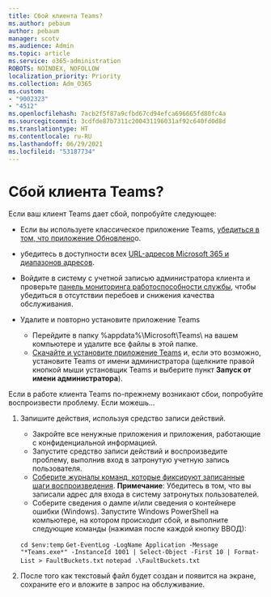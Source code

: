 ```yaml
---
title: Сбой клиента Teams?
ms.author: pebaum
author: pebaum
manager: scotv
ms.audience: Admin
ms.topic: article
ms.service: o365-administration
ROBOTS: NOINDEX, NOFOLLOW
localization_priority: Priority
ms.collection: Adm_O365
ms.custom:
- "9002323"
- "4512"
ms.openlocfilehash: 7acb2f5f87a9cfbd67cd94efca696665fd80fc4a
ms.sourcegitcommit: 3cdfde87b7311c200431196031af92c640fd0d8d
ms.translationtype: HT
ms.contentlocale: ru-RU
ms.lasthandoff: 06/29/2021
ms.locfileid: "53187734"
---
```

# <a name="teams-client-crashing"></a>Сбой клиента Teams?

Если ваш клиент Teams дает сбой, попробуйте следующее:

- Если вы используете классическое приложение Teams, [убедиться в том, что приложение Обновлено](https://support.office.com/article/Update-Microsoft-Teams-535a8e4b-45f0-4f6c-8b3d-91bca7a51db1)о.

- убедитесь в доступности всех [URL-адресов Microsoft 365 и диапазонов адресов](/microsoftteams/connectivity-issues).

- Войдите в систему с учетной записью администратора клиента и проверьте [панель мониторинга работоспособности службы](/office365/enterprise/view-service-health), чтобы убедиться в отсутствии перебоев и снижения качества обслуживания.

- Удалите и повторно установите приложение Teams
    - Перейдите в папку %appdata%\Microsoft\Teams\ на вашем компьютере и удалите все файлы в этой папке.
    - [Скачайте и установите приложение Teams](https://www.microsoft.com/microsoft-teams/download-app) и, если это возможно, установите Teams от имени администратора (щелкните правой кнопкой мыши установщик Teams и выберите пункт **Запуск от имени администратора**).

Если в работе клиента Teams по-прежнему возникают сбои, попробуйте воспроизвести проблему. Если можешь...

1. Запишите действия, используя средство записи действий.
    - Закройте все ненужные приложения и приложения, работающие с конфиденциальной информацией.
    - Запустите средство записи действий и воспроизведите проблему, выполнив вход в затронутую учетную запись пользователя.
    - [Соберите журналы команд, которые фиксируют записанные шаги воспроизведения](/microsoftteams/log-files). **Примечание**: Убедитесь в том, что вы записали адрес для входа в систему затронутых пользователей.
    - Соберите сведения о дампе и/или сведения о контейнере ошибки (Windows). Запустите Windows PowerShell на компьютере, на котором происходит сбой, и выполните следующие команды (нажимая после каждой кнопку ВВОД):

    `cd $env:temp` `Get-EventLog -LogName Application -Message "*Teams.exe*" -InstanceId 1001 | Select-Object -First 10 | Format-List > FaultBuckets.txt`
    `notepad .\FaultBuckets.txt`
    
2. После того как текстовый файл будет создан и появится на экране, сохраните его и вложите в запрос на обслуживание. 
